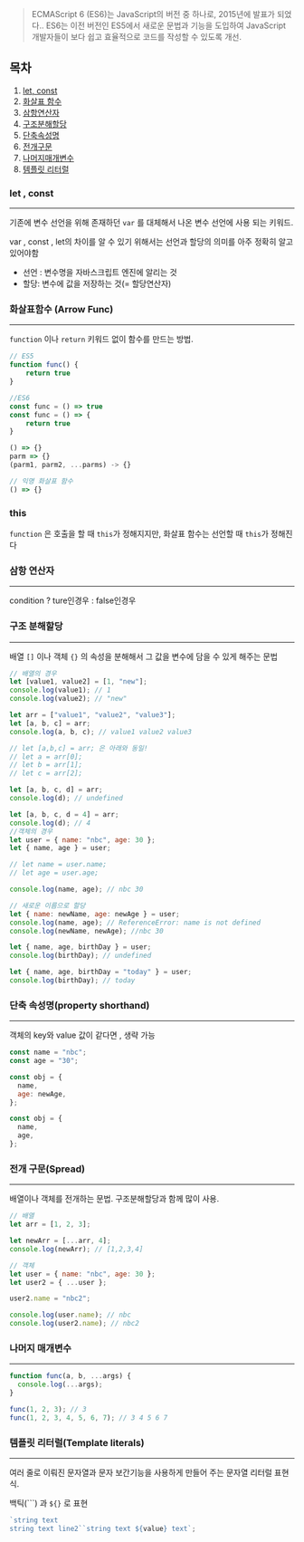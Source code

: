 <div style="max-width:800px; margin:0 auto">

> ECMAScript 6 (ES6)는 JavaScript의 버전 중 하나로, 2015년에 발표가 되었다.. ES6는 이전 버전인 ES5에서 새로운 문법과 기능을 도입하여 JavaScript 개발자들이 보다 쉽고 효율적으로 코드를 작성할 수 있도록 개선.

## 목차

1. [let, const](#let--const)
2. [화살표 함수](#화살표함수-arrow-func)
3. [삼항연산자](#삼항-연산자)
4. [구조분해할당](#구조-분해할당)
5. [단축속성명](#단축-속성명property-shorthand)
6. [전개구문](#전개-구문spread)
7. [나머지매개변수](#나머지-매개변수)
8. [템플릿 리터럴](#템플릿-리터럴template-literals)

### **let , const**

---

기존에 변수 선언을 위해 존재하던 `var` 를 대체해서 나온 변수 선언에 사용 되는 키워드.

var , const , let의 차이를 알 수 있기 위해서는 선언과 할당의 의미를 아주 정확히 알고있어야함

- 선언 : 변수명을 자바스크립트 엔진에 알리는 것
- 할당: 변수에 값을 저장하는 것(= 할당연산자)

### **화살표함수 (Arrow Func)**

---

`function` 이나 `return` 키워드 없이 함수를 만드는 방법.

```jsx
// ES5
function func() {
	return true
}

//ES6
const func = () => true
const func = () => {
	return true
}

() => {}
parm => {}
(parm1, parm2, ...parms) -> {}

// 익명 화살표 함수
() => {}
```

### **this**

`function` 은 호출을 할 때 `this`가 정해지지만, 화살표 함수는 선언할 때 `this`가 정해진다

### **삼항 연산자**

---

condition ? ture인경우 : false인경우

### 구조 분해할당

---

배열 `[]` 이나 객체 `{}` 의 속성을 분해해서 그 값을 변수에 담을 수 있게 해주는 문법

```jsx
// 배열의 경우
let [value1, value2] = [1, "new"];
console.log(value1); // 1
console.log(value2); // "new"

let arr = ["value1", "value2", "value3"];
let [a, b, c] = arr;
console.log(a, b, c); // value1 value2 value3

// let [a,b,c] = arr; 은 아래와 동일!
// let a = arr[0];
// let b = arr[1];
// let c = arr[2];

let [a, b, c, d] = arr;
console.log(d); // undefined

let [a, b, c, d = 4] = arr;
console.log(d); // 4
//객체의 경우
let user = { name: "nbc", age: 30 };
let { name, age } = user;

// let name = user.name;
// let age = user.age;

console.log(name, age); // nbc 30

// 새로운 이름으로 할당
let { name: newName, age: newAge } = user;
console.log(name, age); // ReferenceError: name is not defined
console.log(newName, newAge); //nbc 30

let { name, age, birthDay } = user;
console.log(birthDay); // undefined

let { name, age, birthDay = "today" } = user;
console.log(birthDay); // today
```

### 단축 속성명(property shorthand)

---

객체의 key와 value 값이 같다면 , 생략 가능

```jsx
const name = "nbc";
const age = "30";

const obj = {
  name,
  age: newAge,
};

const obj = {
  name,
  age,
};
```

### 전개 구문(Spread)

---

배열이나 객체를 전개하는 문법. 구조분해할당과 함께 많이 사용.

```jsx
// 배열
let arr = [1, 2, 3];

let newArr = [...arr, 4];
console.log(newArr); // [1,2,3,4]

// 객체
let user = { name: "nbc", age: 30 };
let user2 = { ...user };

user2.name = "nbc2";

console.log(user.name); // nbc
console.log(user2.name); // nbc2
```

### 나머지 매개변수

---

```jsx
function func(a, b, ...args) {
  console.log(...args);
}

func(1, 2, 3); // 3
func(1, 2, 3, 4, 5, 6, 7); // 3 4 5 6 7
```

### 템플릿 리터럴(Template literals)

---

여러 줄로 이뤄진 문자열과 문자 보간기능을 사용하게 만들어 주는 문자열 리터럴 표현식.

백틱(```) 과 `${}` 로 표현

```jsx
`string text 
string text line2``string text ${value} text`;
```

</div>
